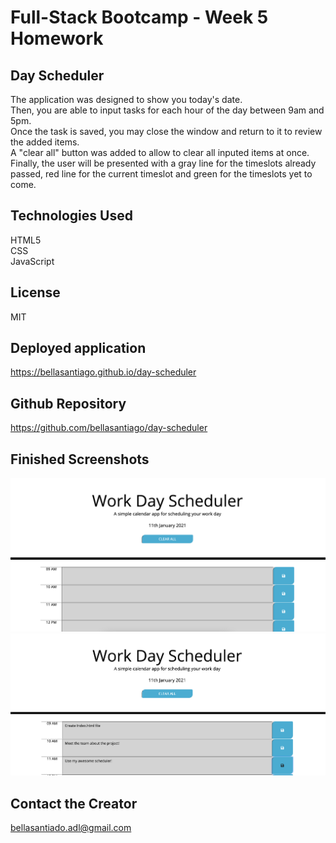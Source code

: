 # Full-Stack Bootcamp - Week 5 Homework

## Day Scheduler
The application was designed to show you today's date.<br>
Then, you are able to input tasks for each hour of the day between 9am and 5pm.<br>
Once the task is saved, you may close the window and return to it to review the added items.<br>
A "clear all" button was added to allow to clear all inputed items at once.<br>
Finally, the user will be presented with a gray line for the timeslots already passed, red line for the current timeslot and green for the timeslots yet to come.<br>

## Technologies Used
HTML5<br>
CSS<br>
JavaScript

## License
MIT

## Deployed application
https://bellasantiago.github.io/day-scheduler

## Github Repository
https://github.com/bellasantiago/day-scheduler

## Finished Screenshots
![Screenshot1](./img/screenshot1.png)
![Screenshot2](./img/screenshot2.png)

## Contact the Creator
bellasantiado.adl@gmail.com